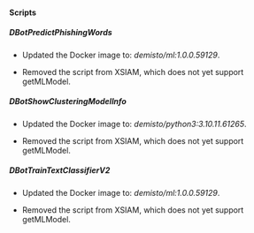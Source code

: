 
#### Scripts

##### DBotPredictPhishingWords
- Updated the Docker image to: *demisto/ml:1.0.0.59129*.

- Removed the script from XSIAM, which does not yet support getMLModel.
##### DBotShowClusteringModelInfo
- Updated the Docker image to: *demisto/python3:3.10.11.61265*.

- Removed the script from XSIAM, which does not yet support getMLModel.
##### DBotTrainTextClassifierV2
- Updated the Docker image to: *demisto/ml:1.0.0.59129*.

- Removed the script from XSIAM, which does not yet support getMLModel.

